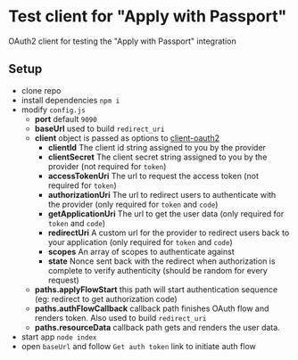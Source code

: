 # Test client for "Apply with Passport"
OAuth2 client for testing the "Apply with Passport" integration


## Setup

- clone repo
- install dependencies `npm i`
- modify `config.js`
  - **port** default `9090`
  - **baseUrl** used to build `redirect_uri`
  - **client** object is passed as options to [client-oauth2](https://github.com/mulesoft/js-client-oauth2#options-global-and-method-based)
    * **clientId** The client id string assigned to you by the provider
    * **clientSecret** The client secret string assigned to you by the provider (not required for `token`)
    * **accessTokenUri** The url to request the access token (not required for `token`)
    * **authorizationUri** The url to redirect users to authenticate with the provider (only required for `token` and `code`)
    * **getApplicationUri** The url to get the user data (only required for `token` and `code`)
    * **redirectUri** A custom url for the provider to redirect users back to your application (only required for `token` and `code`)
    * **scopes** An array of scopes to authenticate against
    * **state** Nonce sent back with the redirect when authorization is complete to verify authenticity (should be random for every request)
  - **paths.applyFlowStart** this path will start authentication sequence (eg: redirect to get authorization code)
  - **paths.authFlowCallback** callback path finishes OAuth flow and renders token. Also used to build `redirect_uri`
  - **paths.resourceData** callback path gets and renders the user data.
- start app `node index`
- open `baseUrl` and follow `Get auth token` link to initiate auth flow


